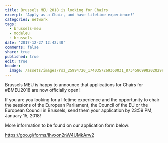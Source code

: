 ```yaml
---
title: Brussels MEU 2018 is looking for Chairs
excerpt: 'Apply as a Chair, and have lifetime experience!'
categories: network
tags:
  - brussels-meu
  - modeleu
  - brussels
date: '2017-12-27 12:42:40'
comments: false
share: true
published: true
edit: true
header:
  image: /assets/images/rsz_25994720_1740357269360031_8734586998202029922_n.jpg
---
```

Brussels MEU is  happy to announce that applications for Chairs for #BMEU2018 are now officially open!

If you are you looking for a lifetime experience and the opportunity to chair the sessions of the European Parliament, the Council of the EU or the European Council in Brussels, send them your application by 23:59 PM, January 15, 2018!

More information to be found on our application form below:

https://goo.gl/forms/Ihvxon2nW4UMkArw2
